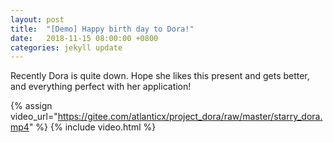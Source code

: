 ```yaml
---
layout: post
title:  "[Demo] Happy birth day to Dora!"
date:   2018-11-15 08:00:00 +0800
categories: jekyll update
---
```


Recently Dora is quite down. Hope she likes this present and gets better, and everything perfect with her application!

{% assign video_url="https://gitee.com/atlanticx/project_dora/raw/master/starry_dora.mp4" %}
{% include video.html %}